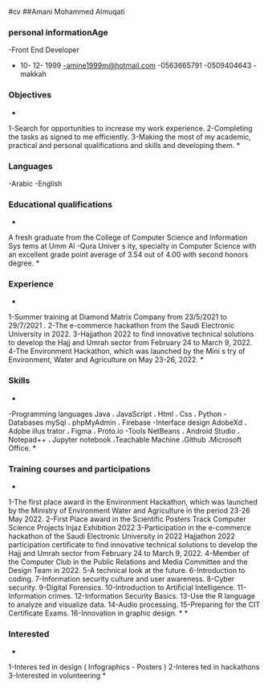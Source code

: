 #cv
##Amani Mohammed Almuqati
### **personal informationAge**
-Front End Developer
- 10- 12- 1999
-amine1999m@hotmail.com
-0563665791 -0509404643
-makkah
### **Objectives**
*
1-Search for opportunities to
increase my work experience.
2-Completing the tasks as signed to
me efficiently.
3-Making the most of my academic,
practical and personal
qualifications and skills and
developing them.
*
### **Languages**
-Arabic
-English
### **Educational qualifications**
*
A fresh graduate from the College of Computer Science and
Information Sys tems at Umm Al -Qura Univer s ity, specialty in
Computer Science with an excellent grade point average of 3.54
out of 4.00 with second honors degree.
*
### **Experience**
*
1-Summer training at Diamond Matrix Company from
23/5/2021 to 29/7/2021 .
2-The e-commerce hackathon from the Saudi Electronic
University in 2022.
3-Hajjathon 2022 to find innovative technical solutions to
develop the Hajj and Umrah sector from February 24 to
March 9, 2022.
4-The Environment Hackathon, which was launched by the
Mini s try of Environment, Water and Agriculture on May
23-26, 2022.
*
### **Skills**
*
-Programming languages
Java ، JavaScript ، Html ، Css ، Python
-Databases
mySql ، phpMyAdmin ، Firebase
-Interface design
AdobeXd ، Adobe illus trator ، Figma ، Proto.io
-Tools
NetBeans ، Android Studio ، Notepad++ ، Jupyter
notebook ،Teachable Machine ،Github ،Microsoft
Office.
*
### **Training courses and participations**
*
1-The first place award in the Environment Hackathon, which was
launched by the Ministry of Environment 
Water and Agriculture in the period 23-26 May 2022.
2-First Place award in the Scientific Posters Track
Computer Science Projects Injaz Exhibition 2022
3-Participation in the e-commerce hackathon of the Saudi Electronic University in 2022
Hajjathon 2022 participation certificate to find innovative technical solutions to develop the Hajj and Umrah sector from February 24 to March 9, 2022.
4-Member of the Computer Club in the Public Relations and Media Committee and the Design Team in 2022.
5-A technical look at the future.
6-Introduction to coding.
7-Information security culture and user awareness.
8-Cyber ​​security.
9-Digital Forensics.
10-Introduction to Artificial Intelligence.
11-Information crimes.
12-Information Security Basics.
13-Use the R language to analyze and visualize data.
14-Audio processing.
15-Preparing for the CIT Certificate Exams.
16-Innovation in graphic design.
*
*
### **Interested**
*
1-Interes ted in design
( Infographics - Posters )
2-Interes ted in hackathons
3-Interested in volunteering
*